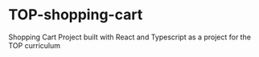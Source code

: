 # TOP-shopping-cart
Shopping Cart Project built with React and Typescript as a project for the TOP curriculum
